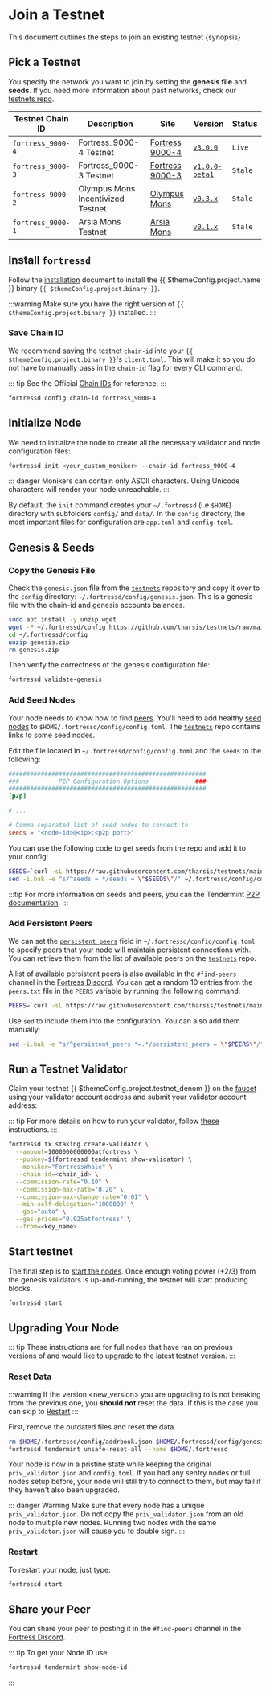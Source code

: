 <!--
order: 4
-->

# Join a Testnet

This document outlines the steps to join an existing testnet {synopsis}

## Pick a Testnet

You specify the network you want to join by setting the **genesis file** and **seeds**. If you need more information about past networks, check our [testnets repo](https://github.com/tharsis/testnets).

| Testnet Chain ID | Description                       | Site                                                                       | Version                                                                      | Status  |
| ---------------- | --------------------------------- | -------------------------------------------------------------------------- | ---------------------------------------------------------------------------- | ------- |
| `fortress_9000-4`   | Fortress_9000-4 Testnet              | [Fortress 9000-4](https://github.com/tharsis/testnets/tree/main/fortress_9000-4) | [`v3.0.0`](https://github.com/kshlsa/fortress/releases/tag/v3.0.0)             | `Live`  |
| `fortress_9000-3`   | Fortress_9000-3 Testnet              | [Fortress 9000-3](https://github.com/tharsis/testnets/tree/main/fortress_9000-3) | [`v1.0.0-beta1`](https://github.com/kshlsa/fortress/releases/tag/v1.0.0-beta1) | `Stale` |
| `fortress_9000-2`   | Olympus Mons Incentivized Testnet | [Olympus Mons](https://github.com/tharsis/testnets/tree/main/olympus_mons) | [`v0.3.x`](https://github.com/kshlsa/fortress/releases)                        | `Stale` |
| `fortress_9000-1`   | Arsia Mons Testnet                | [Arsia Mons](https://github.com/tharsis/testnets/tree/main/arsia_mons)     | [`v0.1.x`](https://github.com/kshlsa/fortress/releases)                        | `Stale` |

## Install `fortressd`

Follow the [installation](./../users/quickstart/installation) document to install the {{ $themeConfig.project.name }} binary `{{ $themeConfig.project.binary }}`.

:::warning
Make sure you have the right version of `{{ $themeConfig.project.binary }}` installed.
:::

### Save Chain ID

We recommend saving the testnet `chain-id` into your `{{ $themeConfig.project.binary }}`'s `client.toml`. This will make it so you do not have to manually pass in the `chain-id` flag for every CLI command.

::: tip
See the Official [Chain IDs](./../users/technical_concepts/chain_id#official-chain-ids) for reference.
:::

```bash
fortressd config chain-id fortress_9000-4
```

## Initialize Node

We need to initialize the node to create all the necessary validator and node configuration files:

```bash
fortressd init <your_custom_moniker> --chain-id fortress_9000-4
```

::: danger
Monikers can contain only ASCII characters. Using Unicode characters will render your node unreachable.
:::

By default, the `init` command creates your `~/.fortressd` (i.e `$HOME`) directory with subfolders `config/` and `data/`.
In the `config` directory, the most important files for configuration are `app.toml` and `config.toml`.

## Genesis & Seeds

### Copy the Genesis File

Check the `genesis.json` file from the [`testnets`](https://github.com/tharsis/testnets) repository and copy it over to the `config` directory: `~/.fortressd/config/genesis.json`. This is a genesis file with the chain-id and genesis accounts balances.

```bash
sudo apt install -y unzip wget
wget -P ~/.fortressd/config https://github.com/tharsis/testnets/raw/main/fortress_9000-4/genesis.zip
cd ~/.fortressd/config
unzip genesis.zip
rm genesis.zip
```

Then verify the correctness of the genesis configuration file:

```bash
fortressd validate-genesis
```

### Add Seed Nodes

Your node needs to know how to find [peers](https://docs.tendermint.com/master/tendermint-core/using-tendermint.html#peers). You'll need to add healthy [seed nodes](https://docs.tendermint.com/master/tendermint-core/using-tendermint.html#seed) to `$HOME/.fortressd/config/config.toml`. The [`testnets`](https://github.com/tharsis/testnets) repo contains links to some seed nodes.

Edit the file located in `~/.fortressd/config/config.toml` and the `seeds` to the following:

```toml
#######################################################
###           P2P Configuration Options             ###
#######################################################
[p2p]

# ...

# Comma separated list of seed nodes to connect to
seeds = "<node-id>@<ip>:<p2p port>"
```

You can use the following code to get seeds from the repo and add it to your config:

```bash
SEEDS=`curl -sL https://raw.githubusercontent.com/tharsis/testnets/main/fortress_9000-4/seeds.txt | awk '{print $1}' | paste -s -d, -`
sed -i.bak -e "s/^seeds =.*/seeds = \"$SEEDS\"/" ~/.fortressd/config/config.toml
```

:::tip
For more information on seeds and peers, you can the Tendermint [P2P documentation](https://docs.tendermint.com/master/spec/p2p/peer.html).
:::

### Add Persistent Peers

We can set the [`persistent_peers`](https://docs.tendermint.com/master/tendermint-core/using-tendermint.html#persistent-peer) field in `~/.fortressd/config/config.toml` to specify peers that your node will maintain persistent connections with. You can retrieve them from the list of
available peers on the [`testnets`](https://github.com/tharsis/testnets) repo.

A list of available persistent peers is also available in the `#find-peers` channel in the [Fortress Discord](https://discord.gg/fortress). You can get a random 10 entries from the `peers.txt` file in the `PEERS` variable by running the following command:

```bash
PEERS=`curl -sL https://raw.githubusercontent.com/tharsis/testnets/main/fortress_9000-4/peers.txt | sort -R | head -n 10 | awk '{print $1}' | paste -s -d, -`
```

Use `sed` to include them into the configuration. You can also add them manually:

```bash
sed -i.bak -e "s/^persistent_peers *=.*/persistent_peers = \"$PEERS\"/" ~/.fortressd/config/config.toml
```

## Run a Testnet Validator

Claim your testnet {{ $themeConfig.project.testnet_denom }} on the [faucet](./../developers/faucet.md) using your validator account address and submit your validator account address:

::: tip
For more details on how to run your validator, follow [these](./setup/run_validator.md) instructions.
:::

```bash
fortressd tx staking create-validator \
  --amount=1000000000000atfortress \
  --pubkey=$(fortressd tendermint show-validator) \
  --moniker="FortressWhale" \
  --chain-id=<chain_id> \
  --commission-rate="0.10" \
  --commission-max-rate="0.20" \
  --commission-max-change-rate="0.01" \
  --min-self-delegation="1000000" \
  --gas="auto" \
  --gas-prices="0.025atfortress" \
  --from=<key_name>
```

## Start testnet

The final step is to [start the nodes](./../users/quickstart/run_node#start-node). Once enough voting power (+2/3) from the genesis validators is up-and-running, the testnet will start producing blocks.

```bash
fortressd start
```

## Upgrading Your Node

::: tip
These instructions are for full nodes that have ran on previous versions of and would like to upgrade to the latest testnet version.
:::

### Reset Data

:::warning
If the version <new_version> you are upgrading to is not breaking from the previous one, you **should not** reset the data. If this is the case you can skip to [Restart](#restart)
:::

First, remove the outdated files and reset the data.

```bash
rm $HOME/.fortressd/config/addrbook.json $HOME/.fortressd/config/genesis.json
fortressd tendermint unsafe-reset-all --home $HOME/.fortressd
```

Your node is now in a pristine state while keeping the original `priv_validator.json` and `config.toml`. If you had any sentry nodes or full nodes setup before,
your node will still try to connect to them, but may fail if they haven't also
been upgraded.

::: danger Warning
Make sure that every node has a unique `priv_validator.json`. Do not copy the `priv_validator.json` from an old node to multiple new nodes. Running two nodes with the same `priv_validator.json` will cause you to double sign.
:::

### Restart

To restart your node, just type:

```bash
fortressd start
```

## Share your Peer

You can share your peer to posting it in the `#find-peers` channel in the [Fortress Discord](https://discord.gg/fortress).

::: tip
To get your Node ID use

```bash
fortressd tendermint show-node-id
```

:::
